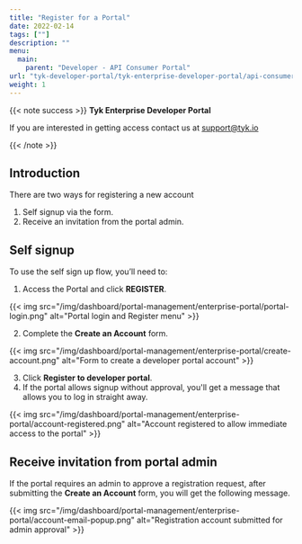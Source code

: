 ```yaml
---
title: "Register for a Portal"
date: 2022-02-14
tags: [""]
description: ""
menu:
  main:
    parent: "Developer - API Consumer Portal"
url: "tyk-developer-portal/tyk-enterprise-developer-portal/api-consumer-portal/register-portal"
weight: 1
---
```


{{< note success >}}
**Tyk Enterprise Developer Portal**

If you are interested in getting access contact us at [support@tyk.io](<mailto:support@tyk.io?subject=Tyk Enterprise Portal Beta>)

{{< /note >}}

## Introduction

There are two ways for registering a new account
1. Self signup via the form.
2. Receive an invitation from the portal admin.

## Self signup

To use the self sign up flow, you’ll need to:
1. Access the Portal and click **REGISTER**.

{{< img src="/img/dashboard/portal-management/enterprise-portal/portal-login.png" alt="Portal login and Register menu" >}}

2. Complete the **Create an Account** form.

{{< img src="/img/dashboard/portal-management/enterprise-portal/create-account.png" alt="Form to create a developer portal account" >}}

3. Click **Register to developer portal**.
4. If the portal allows signup without approval, you'll get a message that allows you to log in straight away.

{{< img src="/img/dashboard/portal-management/enterprise-portal/account-registered.png" alt="Account registered to allow immediate access to the portal" >}}

## Receive invitation from portal admin

If the portal requires an admin to approve a registration request, after submitting the **Create an Account** form, you will get the following message.

{{< img src="/img/dashboard/portal-management/enterprise-portal/account-email-popup.png" alt="Registration account submitted for admin approval" >}}
